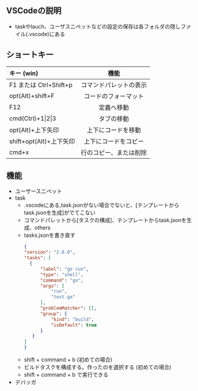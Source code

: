 ## VSCodeの説明
- taskやlauch、ユーザスニペットなどの設定の保存は各フォルダの隠しファイル(.vscode)にある

## ショートキー
|キー (win)|機能|
|:--|:-:|
|F1 または Ctrl+Shift+p|コマンドパレットの表示|
|opt(Alt)+shift+F|コードのフォーマット|
|F12|定義へ移動|
|cmd(Ctrl)+1\|2\|3|タブの移動|
|opt(Alt)+上下矢印|上下にコードを移動|
|shift+opt(Alt)+上下矢印|上下にコードをコピー|
|cmd+x|行のコピー、または削除|

## 機能
- ユーザースニペット
- task
  - .vscodeにある,task.jsonがない場合でないと、\[テンプレートからtask.jsonを生成]がでてこない 
  - コマンドパレットから\[タスクの構成]、テンプレートからtask.jsonを生成、others
  - tasks.jsonを書き直す
      ```json
      {
    "version": "2.0.0",
    "tasks": [
        {
            "label": "go run",
            "type": "shell",
            "command": "go",
            "args": [
                "run",
                "test.go"
            ],
            "problemMatcher": [],
            "group": {
                "kind": "build",
                "isDefault": true
            }
         }
      ]
    }
      ```
  - shift + command + b (初めての場合)
  - ビルドタスクを構成する。作ったのを選択する  (初めての場合)
  - shift + command + b で実行できる
- デバッガ

